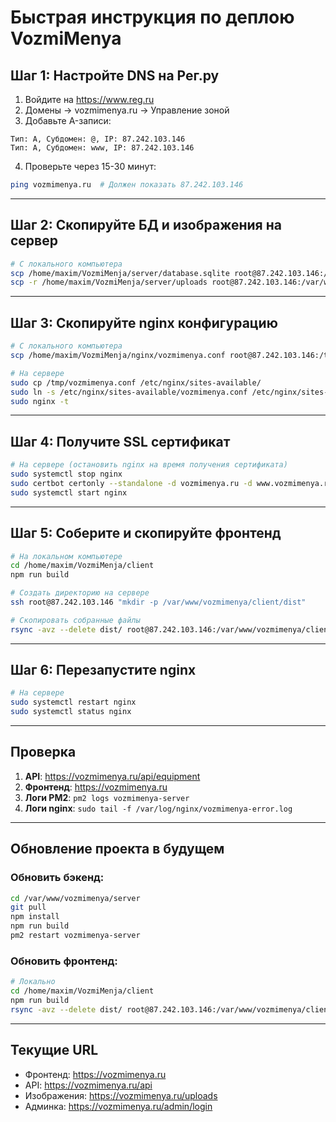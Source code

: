 # Быстрая инструкция по деплою VozmiMenya

## Шаг 1: Настройте DNS на Рег.ру

1. Войдите на https://www.reg.ru
2. Домены → vozmimenya.ru → Управление зоной
3. Добавьте A-записи:

```
Тип: A, Субдомен: @, IP: 87.242.103.146
Тип: A, Субдомен: www, IP: 87.242.103.146
```

4. Проверьте через 15-30 минут:
```bash
ping vozmimenya.ru  # Должен показать 87.242.103.146
```

---

## Шаг 2: Скопируйте БД и изображения на сервер

```bash
# С локального компьютера
scp /home/maxim/VozmiMenja/server/database.sqlite root@87.242.103.146:/var/www/vozmimenya/server/
scp -r /home/maxim/VozmiMenja/server/uploads root@87.242.103.146:/var/www/vozmimenya/server/
```

---

## Шаг 3: Скопируйте nginx конфигурацию

```bash
# С локального компьютера
scp /home/maxim/VozmiMenja/nginx/vozmimenya.conf root@87.242.103.146:/tmp/

# На сервере
sudo cp /tmp/vozmimenya.conf /etc/nginx/sites-available/
sudo ln -s /etc/nginx/sites-available/vozmimenya.conf /etc/nginx/sites-enabled/
sudo nginx -t
```

---

## Шаг 4: Получите SSL сертификат

```bash
# На сервере (остановить nginx на время получения сертификата)
sudo systemctl stop nginx
sudo certbot certonly --standalone -d vozmimenya.ru -d www.vozmimenya.ru
sudo systemctl start nginx
```

---

## Шаг 5: Соберите и скопируйте фронтенд

```bash
# На локальном компьютере
cd /home/maxim/VozmiMenja/client
npm run build

# Создать директорию на сервере
ssh root@87.242.103.146 "mkdir -p /var/www/vozmimenya/client/dist"

# Скопировать собранные файлы
rsync -avz --delete dist/ root@87.242.103.146:/var/www/vozmimenya/client/dist/
```

---

## Шаг 6: Перезапустите nginx

```bash
# На сервере
sudo systemctl restart nginx
sudo systemctl status nginx
```

---

## Проверка

1. **API**: https://vozmimenya.ru/api/equipment
2. **Фронтенд**: https://vozmimenya.ru
3. **Логи PM2**: `pm2 logs vozmimenya-server`
4. **Логи nginx**: `sudo tail -f /var/log/nginx/vozmimenya-error.log`

---

## Обновление проекта в будущем

### Обновить бэкенд:
```bash
cd /var/www/vozmimenya/server
git pull
npm install
npm run build
pm2 restart vozmimenya-server
```

### Обновить фронтенд:
```bash
# Локально
cd /home/maxim/VozmiMenja/client
npm run build
rsync -avz --delete dist/ root@87.242.103.146:/var/www/vozmimenya/client/dist/
```

---

## Текущие URL

- Фронтенд: https://vozmimenya.ru
- API: https://vozmimenya.ru/api
- Изображения: https://vozmimenya.ru/uploads
- Админка: https://vozmimenya.ru/admin/login
